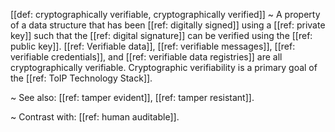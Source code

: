 [[def: cryptographically verifiable, cryptographically verified]]
~ A property of a data structure that has been [[ref: digitally signed]] using a [[ref: private key]] such that the [[ref: digital signature]] can be verified using the [[ref: public key]]. [[ref: Verifiable data]], [[ref: verifiable messages]], [[ref: verifiable credentials]], and [[ref: verifiable data registries]] are all cryptographically verifiable. Cryptographic verifiability is a primary goal of the [[ref: ToIP Technology Stack]].

~ See also: [[ref: tamper evident]], [[ref: tamper resistant]].

~ Contrast with: [[ref: human auditable]].

